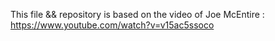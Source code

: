 This file && repository is based on the video of Joe McEntire : https://www.youtube.com/watch?v=v15ac5ssoco
